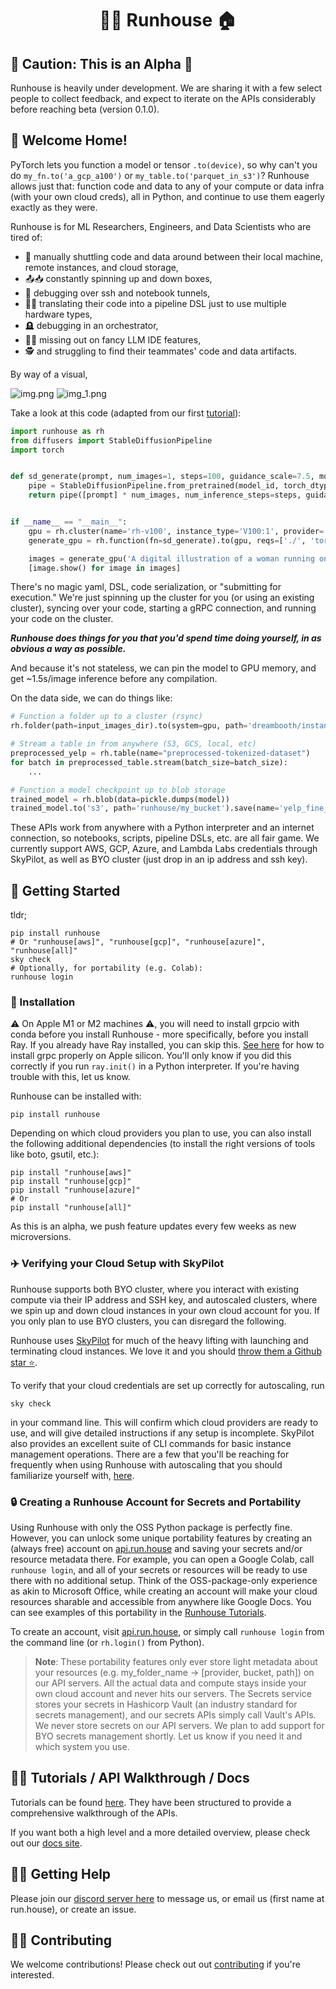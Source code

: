 <h1 align="center">🏃‍♀️ Runhouse 🏠</h1>

[//]: # (<p align="center">)

[//]: # (  <a href="https://discord.gg/RnhB6589Hs"> )

[//]: # (    <img alt="Join Discord" src="https://img.shields.io/discord/1065833240625172600?label=Discord&style=for-the-badge">)

[//]: # (  </a>)

[//]: # (</p>)

## 🚨 Caution: This is an Alpha 🚨

Runhouse is heavily under development. We are sharing
it with a few select people to collect feedback, and
expect to iterate on the APIs considerably before reaching beta
(version 0.1.0).

## 👵 Welcome Home!
PyTorch lets you function a model or tensor `.to(device)`, so
why can't you do `my_fn.to('a_gcp_a100')` or `my_table.to('parquet_in_s3')`?
Runhouse allows just that: function code and data to any of your compute or
data infra (with your own cloud creds), all in Python, and continue to use them
eagerly exactly as they were.

Runhouse is for ML Researchers, Engineers, and Data Scientists who are tired of:
 - 🚜 manually shuttling code and data around between their local machine, remote instances, and cloud storage,
 - 📤📥 constantly spinning up and down boxes,
 - 🐜 debugging over ssh and notebook tunnels,
 - 🧑‍🔧 translating their code into a pipeline DSL just to use multiple hardware types,
 - 🪦 debugging in an orchestrator,
 - 👩‍✈️ missing out on fancy LLM IDE features,
 - 🕵️ and struggling to find their teammates' code and data artifacts.

By way of a visual,

[//]: # (![img.png]&#40;docs/assets/img.png&#41;)
[//]: # (![img_1.png]&#40;docs/assets/img_1.png&#41;)
![img.png](https://raw.githubusercontent.com/run-house/runhouse/main/docs/assets/img.png)
![img_1.png](https://raw.githubusercontent.com/run-house/runhouse/main/docs/assets/img_1.png)

Take a look at this code (adapted from our first [tutorial](https://github.com/run-house/tutorials/tree/main/t01_Stable_Diffusion)):

```python
import runhouse as rh
from diffusers import StableDiffusionPipeline
import torch


def sd_generate(prompt, num_images=1, steps=100, guidance_scale=7.5, model_id='stabilityai/stable-diffusion-2-base'):
    pipe = StableDiffusionPipeline.from_pretrained(model_id, torch_dtype=torch.float16, revision='fp16').to('cuda')
    return pipe([prompt] * num_images, num_inference_steps=steps, guidance_scale=guidance_scale).images


if __name__ == "__main__":
    gpu = rh.cluster(name='rh-v100', instance_type='V100:1', provider='gcp')
    generate_gpu = rh.function(fn=sd_generate).to(gpu, reqs=['./', 'torch==1.12.0', 'diffusers'])

    images = generate_gpu('A digital illustration of a woman running on the roof of a house.', num_images=2, steps=50)
    [image.show() for image in images]

```
There's no magic yaml, DSL, code serialization, or "submitting for execution." We're
just spinning up the cluster for you (or using an existing cluster), syncing over your code,
starting a gRPC connection, and running your code on the cluster.

**_Runhouse does things for you that you'd spend time doing yourself, in as obvious a way as possible._**

And because it's not stateless, we can pin the model to GPU memory, and get ~1.5s/image
inference before any compilation.

On the data side, we can do things like:

```python
# Function a folder up to a cluster (rsync)
rh.folder(path=input_images_dir).to(system=gpu, path='dreambooth/instance_images')

# Stream a table in from anywhere (S3, GCS, local, etc)
preprocessed_yelp = rh.table(name="preprocessed-tokenized-dataset")
for batch in preprocessed_table.stream(batch_size=batch_size):
    ...

# Function a model checkpoint up to blob storage
trained_model = rh.blob(data=pickle.dumps(model))
trained_model.to('s3', path='runhouse/my_bucket').save(name='yelp_fine_tuned_bert')
```

These APIs work from anywhere with a Python interpreter and an internet connection,
so notebooks, scripts, pipeline DSLs, etc. are all fair game. We currently support AWS,
GCP, Azure, and Lambda Labs credentials through SkyPilot, as well as BYO cluster (just drop
in an ip address and ssh key).

## 🐣 Getting Started

tldr;
```commandline
pip install runhouse
# Or "runhouse[aws]", "runhouse[gcp]", "runhouse[azure]", "runhouse[all]"
sky check
# Optionally, for portability (e.g. Colab):
runhouse login
```

### 🔌 Installation

⚠️ On Apple M1 or M2 machines ⚠️, you will need to install grpcio with conda
before you install Runhouse - more specifically, before you install Ray.
If you already have Ray installed, you can skip this.
[See here](https://docs.ray.io/en/master/ray-overview/installation.html#m1-mac-apple-silicon-support)
for how to install grpc properly on Apple silicon. You'll only know if you did
this correctly if you run `ray.init()` in a Python interpreter. If you're
having trouble with this, let us know.

Runhouse can be installed with:
```
pip install runhouse
```

Depending on which cloud providers you plan to use, you can also install the following
additional dependencies (to install the right versions of tools like boto, gsutil, etc.):
```commandline
pip install "runhouse[aws]"
pip install "runhouse[gcp]"
pip install "runhouse[azure]"
# Or
pip install "runhouse[all]"
```

As this is an alpha, we push feature updates every few weeks as new microversions.

### ✈️ Verifying your Cloud Setup with SkyPilot

Runhouse supports both BYO cluster, where you interact with existing compute via their
IP address and SSH key, and autoscaled clusters, where we spin up and down cloud instances
in your own cloud account for you. If you only plan to use BYO clusters, you can
disregard the following.

Runhouse uses [SkyPilot](https://skypilot.readthedocs.io/en/latest/) for
much of the heavy lifting with launching and terminating cloud instances.
We love it and you should [throw them a Github star ⭐️](https://github.com/skypilot-org/skypilot/).

To verify that your cloud credentials are set up correctly for autoscaling, run
```
sky check
```
in your command line. This will confirm which cloud providers are ready to
use, and will give detailed instructions if any setup is incomplete. SkyPilot also
provides an excellent suite of CLI commands for basic instance management operations.
There are a few that you'll be reaching for frequently when using Runhouse with autoscaling
that you should familiarize yourself with,
[here](https://runhouse-docs.readthedocs-hosted.com/en/latest/overview/clusters.html#on-demand-clusters).

### 🔒 Creating a Runhouse Account for Secrets and Portability

Using Runhouse with only the OSS Python package is perfectly fine. However,
you can unlock some unique portability features by creating an (always free)
account on [api.run.house](https://api.run.house) and saving your secrets and/or
resource metadata there. For example, you can open a Google Colab, call `runhouse login`,
and all of your secrets or resources will be ready to use there with no additional setup.
Think of the OSS-package-only experience as akin to Microsoft Office,
while creating an account will make your cloud resources sharable and accessible
from anywhere like Google Docs. You
can see examples of this portability in the
[Runhouse Tutorials](https://github.com/run-house/tutorials).

To create an account, visit [api.run.house](https://api.run.house),
or simply call `runhouse login` from the command line (or
`rh.login()` from Python).

> **Note**:
These portability features only ever store light metadata about your resources
(e.g. my_folder_name -> [provider, bucket, path]) on our API servers. All the actual data and compute
stays inside your own cloud account and never hits our servers. The Secrets service stores
your secrets in Hashicorp Vault (an industry standard for secrets management), and our secrets
APIs simply call Vault's APIs. We never store secrets on our API servers. We plan to add
support for BYO secrets management shortly. Let us know if you need it and which system you use.

## 👨‍🏫 Tutorials / API Walkthrough / Docs

Tutorials can be found [here](https://github.com/run-house/tutorials). They have been structured to provide a
comprehensive walkthrough of the APIs.

If you want both a high level and a more detailed overview, please check
out our [docs site](https://runhouse-docs.readthedocs-hosted.com/en/latest/index.html).

## 🙋‍♂️ Getting Help

Please join our [discord server here](https://discord.gg/RnhB6589Hs)
to message us, or email us (first name at run.house), or create an issue.

## 👷‍♀️ Contributing

We welcome contributions! Please check out out [contributing](CONTRIBUTING.md) if you're interested.
